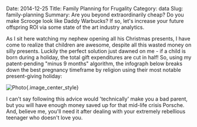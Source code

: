 Date: 2014-12-25
Title: Family Planning for Frugality
Category: data
Slug: family-planning
Summary: Are you beyond extraordinarily cheap? Do you make Scrooge look like Daddy Warbucks? If so, let's increase your future offspring ROI via some state of the art industry analytics. 

As I sit here watching my nephew opening all his Christmas presents, I have come to realize that children are awesome, despite all this wasted money on silly presents. Luckily the perfect solution just dawned on me - if a child is born during a holiday, the total gift expenditures are cut in half! So, using my patent-pending "minus 9 months" algorithm, the infograph below breaks down the best pregnancy timeframe by religion using their most notable present-giving holiday:

![Photo]({attach}/assets/data/2014/family-planning.png){.image_center_style}

I can't say following this advice would 'technically' make you a bad parent, but you will have enough money saved up for that mid-life crisis Porsche.  And, believe me, you'll need it after dealing with your extremely rebellious teenager who doesn't love you.
